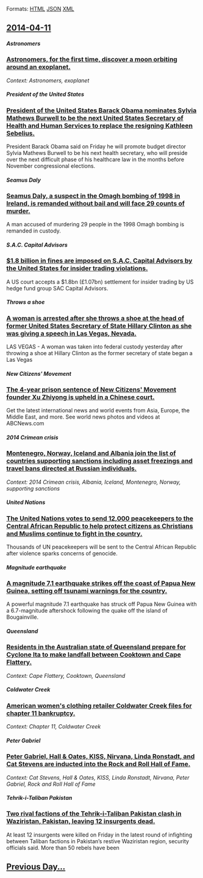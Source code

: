 
Formats: [HTML](2014/04/11/index.html)  [JSON](2014/04/11/index.json)  [XML](2014/04/11/index.xml)  

## [2014-04-11](/news/2014/04/11/index.md)

##### Astronomers
### [Astronomers, for the first time, discover a moon orbiting around an exoplanet. ](/news/2014/04/11/astronomers-for-the-first-time-discover-a-moon-orbiting-around-an-exoplanet.md)
_Context: Astronomers, exoplanet_

##### President of the United States
### [President of the United States Barack Obama nominates Sylvia Mathews Burwell to be the next United States Secretary of Health and Human Services to replace the resigning Kathleen Sebelius. ](/news/2014/04/11/president-of-the-united-states-barack-obama-nominates-sylvia-mathews-burwell-to-be-the-next-united-states-secretary-of-health-and-human-serv.md)
President Barack Obama said on Friday he will promote budget director Sylvia Mathews Burwell to be his next health secretary, who will preside over the next difficult phase of his healthcare law in the months before November congressional elections.

##### Seamus Daly
### [Seamus Daly, a suspect in the Omagh bombing of 1998 in Ireland, is remanded without bail and will face 29 counts of murder. ](/news/2014/04/11/seamus-daly-a-suspect-in-the-omagh-bombing-of-1998-in-ireland-is-remanded-without-bail-and-will-face-29-counts-of-murder.md)
A man accused of murdering 29 people in the 1998 Omagh bombing is remanded in custody.

##### S.A.C. Capital Advisors
### [$1.8 billion in fines are imposed on S.A.C. Capital Advisors by the United States for insider trading violations. ](/news/2014/04/11/1-8-billion-in-fines-are-imposed-on-s-a-c-capital-advisors-by-the-united-states-for-insider-trading-violations.md)
A US court accepts a $1.8bn (£1.07bn) settlement for insider trading by US hedge fund group SAC Capital Advisors.

##### Throws a shoe
### [A woman is arrested after she throws a shoe at the head of former United States Secretary of State Hillary Clinton as she was giving a speech in Las Vegas, Nevada. ](/news/2014/04/11/a-woman-is-arrested-after-she-throws-a-shoe-at-the-head-of-former-united-states-secretary-of-state-hillary-clinton-as-she-was-giving-a-speec.md)
LAS VEGAS - A woman was taken into federal custody yesterday after throwing a shoe at Hillary Clinton as the former secretary of state began a Las Vegas

##### New Citizens' Movement
### [The 4-year prison sentence of New Citizens' Movement founder Xu Zhiyong is upheld in a Chinese court. ](/news/2014/04/11/the-4-year-prison-sentence-of-new-citizens-movement-founder-xu-zhiyong-is-upheld-in-a-chinese-court.md)
Get the latest international news and world events from Asia, Europe, the Middle East, and more. See world news photos and videos at ABCNews.com

##### 2014 Crimean crisis
### [Montenegro, Norway, Iceland and Albania join the list of countries supporting sanctions including asset freezings and travel bans directed at Russian individuals. ](/news/2014/04/11/montenegro-norway-iceland-and-albania-join-the-list-of-countries-supporting-sanctions-including-asset-freezings-and-travel-bans-directed-a.md)
_Context: 2014 Crimean crisis, Albania, Iceland, Montenegro, Norway, supporting sanctions_

##### United Nations
### [The United Nations votes to send 12,000 peacekeepers to the Central African Republic to help protect citizens as Christians and Muslims continue to fight in the country. ](/news/2014/04/11/the-united-nations-votes-to-send-12-000-peacekeepers-to-the-central-african-republic-to-help-protect-citizens-as-christians-and-muslims-cont.md)
Thousands of UN peacekeepers will be sent to the Central African Republic after violence sparks concerns of genocide.

##### Magnitude earthquake
### [A magnitude 7.1 earthquake strikes off the coast of Papua New Guinea, setting off tsunami warnings for the country. ](/news/2014/04/11/a-magnitude-7-1-earthquake-strikes-off-the-coast-of-papua-new-guinea-setting-off-tsunami-warnings-for-the-country.md)
A powerful magnitude 7.1 earthquake has struck off Papua New Guinea with a 6.7-magnitude aftershock following the quake off the island of Bougainville.

##### Queensland
### [Residents in the Australian state of Queensland prepare for Cyclone Ita to make landfall between Cooktown and Cape Flattery. ](/news/2014/04/11/residents-in-the-australian-state-of-queensland-prepare-for-cyclone-ita-to-make-landfall-between-cooktown-and-cape-flattery.md)
_Context: Cape Flattery, Cooktown, Queensland_

##### Coldwater Creek
### [American women's clothing retailer Coldwater Creek files for chapter 11 bankruptcy. ](/news/2014/04/11/american-women-s-clothing-retailer-coldwater-creek-files-for-chapter-11-bankruptcy.md)
_Context: Chapter 11, Coldwater Creek_

##### Peter Gabriel
### [Peter Gabriel, Hall & Oates, KISS, Nirvana, Linda Ronstadt, and Cat Stevens are inducted into the Rock and Roll Hall of Fame. ](/news/2014/04/11/peter-gabriel-hall-oates-kiss-nirvana-linda-ronstadt-and-cat-stevens-are-inducted-into-the-rock-and-roll-hall-of-fame.md)
_Context: Cat Stevens, Hall & Oates, KISS, Linda Ronstadt, Nirvana, Peter Gabriel, Rock and Roll Hall of Fame_

##### Tehrik-i-Taliban Pakistan
### [Two rival factions of the Tehrik-i-Taliban Pakistan clash in Waziristan, Pakistan, leaving 12 insurgents dead. ](/news/2014/04/11/two-rival-factions-of-the-tehrik-i-taliban-pakistan-clash-in-waziristan-pakistan-leaving-12-insurgents-dead.md)
At least 12 insurgents were killed on Friday in the latest round of infighting between Taliban factions in Pakistan’s restive Waziristan region, security officials said. More than 50 rebels have been

## [Previous Day...](/news/2014/04/10/index.md)

